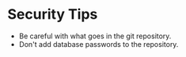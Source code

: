 # Security Tips

* Be careful with what goes in the git repository.
* Don't add database passwords to the repository.
